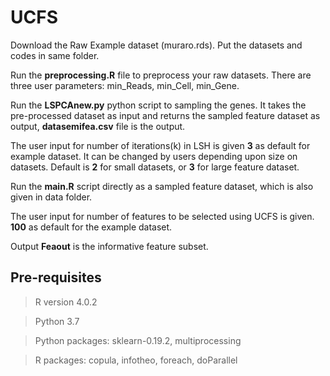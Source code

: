 # UCFS
Download the Raw Example dataset (muraro.rds). Put the datasets and codes in same folder.

Run the **preprocessing.R** file to preprocess your raw datasets.  There are three user parameters: min_Reads, min_Cell, min_Gene. 

Run the  **LSPCAnew.py** python script to sampling the genes.  It takes the pre-processed dataset as input and returns the sampled feature dataset as output, **datasemifea.csv** file is the output. 

The user input for number of iterations(k) in LSH is given **3** as default for example dataset. It can be changed by users depending upon size on datasets. Default is **2** for small datasets, or **3** for large feature dataset.


Run  the **main.R** script directly as a sampled feature dataset, which is also given in data folder.

The user input for number of features to be selected using UCFS is given. **100** as default for the example dataset. 

Output **Feaout** is the informative feature subset.

## Pre-requisites

> R version  4.0.2

> Python 3.7

> Python packages: sklearn-0.19.2, multiprocessing

> R packages: copula, infotheo, foreach, doParallel
